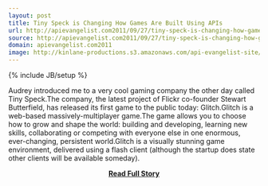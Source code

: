 ```yaml
---
layout: post
title: Tiny Speck is Changing How Games Are Built Using APIs
url: http://apievangelist.com2011/09/27/tiny-speck-is-changing-how-games-are-built-using-apis/
source: http://apievangelist.com2011/09/27/tiny-speck-is-changing-how-games-are-built-using-apis/
domain: apievangelist.com2011
image: http://kinlane-productions.s3.amazonaws.com/api-evangelist-site/blog/glitch-logo.png
---
```

{% include JB/setup %}<p>Audrey introduced me to a very cool gaming company the other day called Tiny Speck.The company, the latest project of Flickr co-founder Stewart Butterfield, has released its first game to the public today: Glitch.Glitch is a web-based massively-multiplayer game.The game allows you to choose how to grow and shape the world: building and developing, learning new skills, collaborating or competing with everyone else in one enormous, ever-changing, persistent world.Glitch is a visually stunning game environment, delivered using a flash client (although the startup does state other clients will be available someday).</p>
<center><p><a href="http://apievangelist.com2011/09/27/tiny-speck-is-changing-how-games-are-built-using-apis/" style='padding:25px; font-sze:18px; font-weight: bold;'>Read Full Story</a></p></center>
